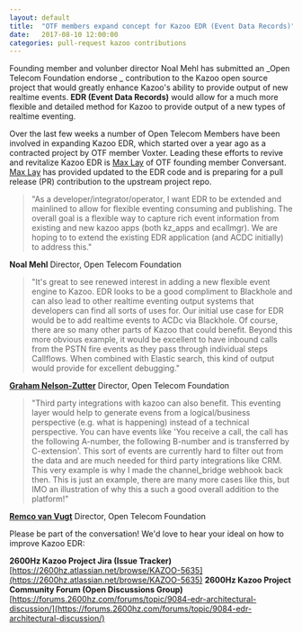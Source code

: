 ```yaml
---
layout: default
title:  "OTF members expand concept for Kazoo EDR (Event Data Records)"
date:   2017-08-10 12:00:00
categories: pull-request kazoo contributions 
---
```


Founding member and volunber director Noal Mehl has submitted an _Open Telecom Foundation endorse _ contribution to the Kazoo open source project that would greatly enhance Kazoo's ability to provide output of new realtime events. **EDR (Event Data Records)** would allow for a much more flexible and detailed method for Kazoo to provide output of a new types of realtime eventing. 

Over the last few weeks a number of Open Telecom Members have been involved in expanding Kazoo EDR, which started over a year ago as a contracted project by OTF member Voxter. Leading these efforts to revive and revitalize Kazoo EDR is [Max Lay](https://github.com/kalda341) of OTF founding member Conversant. [Max Lay](https://github.com/kalda341) has provided updated to the EDR code and is preparing for a pull release (PR) contribution to the upstream project repo. 

> "As a developer/integrator/operator, I want EDR to be extended and mainlined to allow for flexible eventing consuming and publishing. The overall goal is a flexible way to capture rich event information from existing and new kazoo apps (both kz_apps and ecallmgr). We are hoping to to extend the existing EDR application (and ACDC initially) to address this."

**Noal Mehl**
Director, Open Telecom Foundation

> "It's great to see renewed interest in adding a new flexible event engine to Kazoo. EDR looks to be a good compliment to Blackhole and can also lead to other realtime eventing output systems that developers can find all sorts of uses for. Our initial use case for EDR would be to add realtime events to ACDc via Blackhole. Of course, there are so many other parts of Kazoo that could benefit. Beyond this more obvious example, it would be excellent to have inbound calls from the PSTN fire events as they pass through individual steps Callflows. When combined with Elastic search, this kind of output would provide for excellent debugging."

**[Graham Nelson-Zutter](/who/#who_directors_graham)**
Director, Open Telecom Foundation

> "Third party integrations with kazoo can also benefit. This eventing layer would help to generate evens from a logical/business perspective (e.g. what is happening) instead of a technical perspective. You can have events like 'You receive a call, the call has the following A-number, the following B-number and is transferred by C-extension'. This sort of events are currently hard to filter out from the data and are much needed for third party integrations like CRM. This very example is why I made the channel_bridge webhook back then. This is just an example, there are many more cases like this, but IMO an illustration of why this a such a good overall addition to the platform!"

**[Remco van Vugt](/who/#who_directors_remco)**
Director, Open Telecom Foundation

Please be part of the conversation! We'd love to hear your ideal on how to improve Kazoo EDR:

**2600Hz Kazoo Project Jira (Issue Tracker)**
[https://2600hz.atlassian.net/browse/KAZOO-5635](https://2600hz.atlassian.net/browse/KAZOO-5635)
**2600Hz Kazoo Project Community Forum (Open Discussions Group)**
[https://forums.2600hz.com/forums/topic/9084-edr-architectural-discussion/](https://forums.2600hz.com/forums/topic/9084-edr-architectural-discussion/)


